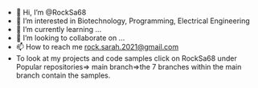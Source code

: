- 👋 Hi, I’m @RockSa68
- 👀 I’m interested in Biotechnology, Programming, Electrical Engineering
- 🌱 I’m currently learning ...
- 💞️ I’m looking to collaborate on ...
- 📫 How to reach me rock.sarah.2021@gmail.com
- To look at my projects and code samples click on RockSa68 under Popular repositories=> main branch=>the 7 branches within the main branch contain the samples.

<!---
RockSa68/RockSa68 is a ✨ special ✨ repository because its `README.md` (this file) appears on your GitHub profile.
You can click the Preview link to take a look at your changes.
--->
